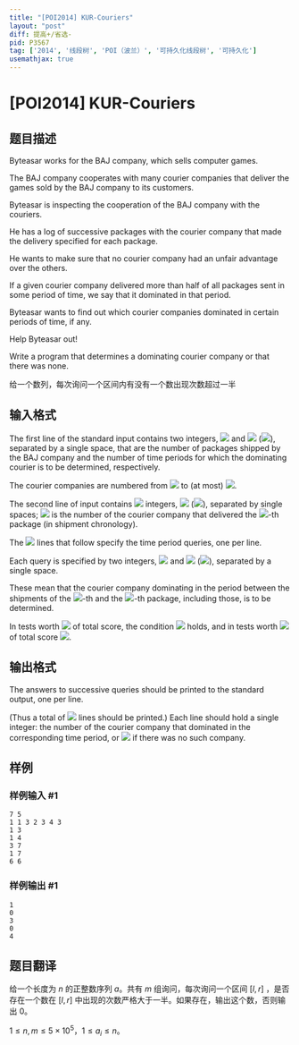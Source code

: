 ```yaml
---
title: "[POI2014] KUR-Couriers"
layout: "post"
diff: 提高+/省选-
pid: P3567
tag: ['2014', '线段树', 'POI（波兰）', '可持久化线段树', '可持久化']
usemathjax: true
---
```


# [POI2014] KUR-Couriers
## 题目描述

Byteasar works for the BAJ company, which sells computer games.

The BAJ company cooperates with many courier companies    that deliver the games sold by the BAJ company to its customers.

Byteasar is inspecting the cooperation of the BAJ company with the couriers.

He has a log of successive packages with the courier company that made the delivery    specified for each package.

He wants to make sure that no courier company had an unfair advantage over the others.

If a given courier company delivered more than half of all packages sent in some period of time,    we say that it dominated in that period.

Byteasar wants to find out which courier companies dominated in certain periods of time, if any.

Help Byteasar out!

Write a program that determines a dominating courier company or that there was none.

给一个数列，每次询问一个区间内有没有一个数出现次数超过一半

## 输入格式

The first line of the standard input contains two integers, ![](http://main.edu.pl/images/OI21/kur-en-tex.1.png) and ![](http://main.edu.pl/images/OI21/kur-en-tex.2.png) (![](http://main.edu.pl/images/OI21/kur-en-tex.3.png)),    separated by a single space, that are the number of packages shipped by the BAJ company    and the number of time periods for which the dominating courier is to be determined, respectively.

The courier companies are numbered from ![](http://main.edu.pl/images/OI21/kur-en-tex.4.png) to (at most) ![](http://main.edu.pl/images/OI21/kur-en-tex.5.png).

The second line of input contains ![](http://main.edu.pl/images/OI21/kur-en-tex.6.png) integers, ![](http://main.edu.pl/images/OI21/kur-en-tex.7.png) (![](http://main.edu.pl/images/OI21/kur-en-tex.8.png)),    separated by single spaces;    ![](http://main.edu.pl/images/OI21/kur-en-tex.9.png) is the number of the courier company that delivered the ![](http://main.edu.pl/images/OI21/kur-en-tex.10.png)-th package (in shipment chronology).

The ![](http://main.edu.pl/images/OI21/kur-en-tex.11.png) lines that follow specify the time period queries, one per line.

Each query is specified by two integers, ![](http://main.edu.pl/images/OI21/kur-en-tex.12.png) and ![](http://main.edu.pl/images/OI21/kur-en-tex.13.png) (![](http://main.edu.pl/images/OI21/kur-en-tex.14.png)),    separated by a single space.

These mean that the courier company dominating in the period between the shipments of the    ![](http://main.edu.pl/images/OI21/kur-en-tex.15.png)-th and the ![](http://main.edu.pl/images/OI21/kur-en-tex.16.png)-th package, including those, is to be determined.

In tests worth ![](http://main.edu.pl/images/OI21/kur-en-tex.17.png) of total score, the condition ![](http://main.edu.pl/images/OI21/kur-en-tex.18.png) holds,    and in tests worth ![](http://main.edu.pl/images/OI21/kur-en-tex.19.png) of total score ![](http://main.edu.pl/images/OI21/kur-en-tex.20.png).

## 输出格式

The answers to successive queries should be printed to the standard output, one per line.

(Thus a total of ![](http://main.edu.pl/images/OI21/kur-en-tex.21.png) lines should be printed.)    Each line should hold a single integer: the number of the courier company that dominated    in the corresponding time period, or ![](http://main.edu.pl/images/OI21/kur-en-tex.22.png) if there was no such company.

## 样例

### 样例输入 #1
```
7 5
1 1 3 2 3 4 3
1 3
1 4
3 7
1 7
6 6

```
### 样例输出 #1
```
1
0
3
0
4

```
## 题目翻译

给一个长度为 $n$ 的正整数序列 $a$。共有 $m$ 组询问，每次询问一个区间 $[l,r]$ ，是否存在一个数在 $[l,r]$ 中出现的次数严格大于一半。如果存在，输出这个数，否则输出 $0$。

$1 \leq n,m \leq 5 \times 10^5$，$1 \leq a_i \leq n$。
